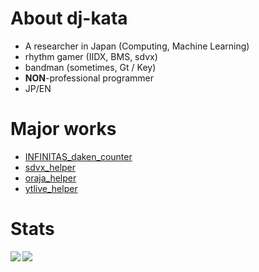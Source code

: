 <!--
**dj-kata/dj-kata** is a ✨ _special_ ✨ repository because its `README.md` (this file) appears on your GitHub profile.

Here are some ideas to get you started:

- 🔭 I’m currently working on ...
- 🌱 I’m currently learning ...
- 👯 I’m looking to collaborate on ...
- 🤔 I’m looking for help with ...
- 💬 Ask me about ...
- 📫 How to reach me: ...
- 😄 Pronouns: ...
- ⚡ Fun fact: ...
-->

# About dj-kata
- A researcher in Japan (Computing, Machine Learning)
- rhythm gamer (IIDX, BMS, sdvx)
- bandman (sometimes, Gt / Key)
- **NON**-professional programmer
- JP/EN

# Major works
- [INFINITAS_daken_counter](https://github.com/dj-kata/inf_daken_counter_obsw)
- [sdvx_helper](https://github.com/dj-kata/sdvx_helper)
- [oraja_helper](https://github.com/dj-kata/oraja_helper)
- [ytlive_helper](https://github.com/dj-kata/ytlive_helper)

# Stats
<a href="https://github.com/anuraghazra/github-readme-stats">
  <img align="left" src="https://github-readme-stats.vercel.app/api?username=dj-kata&count_private=true&show_icons=true" />
</a>
<a href="https://github.com/anuraghazra/github-readme-stats">
  <img align="left" src="https://github-readme-stats.vercel.app/api/top-langs/?username=dj-kata" />
</a>
